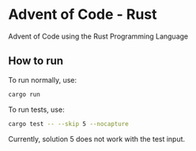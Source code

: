 # Advent of Code - Rust
Advent of Code using the Rust Programming Language

## How to run
To run normally, use:
```bash
cargo run
```

To run tests, use:
```bash
cargo test -- --skip 5 --nocapture
```

Currently, solution 5 does not work with the test input.